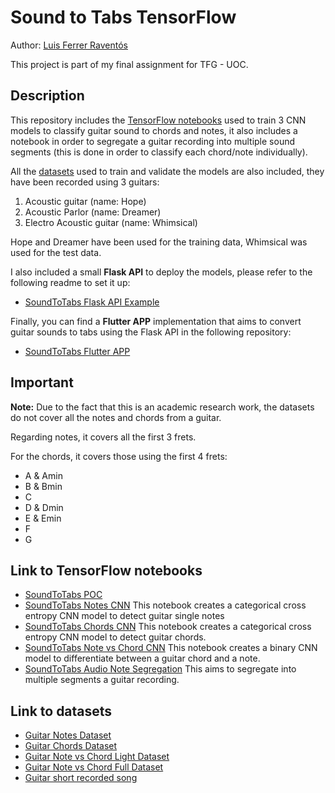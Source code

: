 # Sound to Tabs TensorFlow
Author: [Luis Ferrer Raventós](https://www.linkedin.com/in/luis-ferrer-raventos/)

This project is part of my final assignment for TFG - UOC.

## Description

This repository includes the [TensorFlow notebooks](/notebooks) used to train 3 CNN models to classify guitar sound to chords and notes,
it also includes a notebook in order to segregate a guitar recording into multiple sound segments (this is done in order to classify each chord/note individually).

All the [datasets](/datasets) used to train and validate the models are also included, they have been recorded using 3 guitars:
1. Acoustic guitar (name: Hope)
2. Acoustic Parlor (name: Dreamer)
3. Electro Acoustic guitar (name: Whimsical)

Hope and Dreamer have been used for the training data, Whimsical was used for the test data.

I also included a small **Flask API** to deploy the models, please refer to the following readme to set it up:

- [SoundToTabs Flask API Example](api/README.md)


Finally, you can find a **Flutter APP** implementation that aims to convert guitar sounds to tabs using the Flask API in the following repository:
- [SoundToTabs Flutter APP](https://github.com/lferrerraventos/SoundToTabs)

## Important

**Note:** Due to the fact that this is an academic research work, the datasets do not cover all the notes and chords from a guitar. 

Regarding notes, it covers all the first 3 frets. 

For the chords, it covers those using the first 4 frets: 
- A & Amin
- B & Bmin
- C
- D & Dmin
- E & Emin
- F
- G



## Link to TensorFlow notebooks

* [SoundToTabs POC](notebooks/TFG_75_679_TensorFlow_POC_GuitarSoundToTabs.ipynb)
* [SoundToTabs Notes CNN](notebooks/TFG_75_679_TensorFlow_SoundToTabs_NotesCNN.ipynb) This notebook creates a categorical cross entropy CNN model to detect guitar single notes
* [SoundToTabs Chords CNN](notebooks/TFG_75_679_TensorFlow_SoundToTabs_ChordsCNN.ipynb) This notebook creates a categorical cross entropy CNN model to detect guitar chords.
* [SoundToTabs Note vs Chord CNN](notebooks/TFG_75_679_TensorFlow_SoundToTabs_NoteVsChordCNN.ipynb) This notebook creates a binary CNN model to differentiate between a guitar chord and a note.
* [SoundToTabs Audio Note Segregation](notebooks/TFG_75_679_TensorFlow_SoundToTabs_AudioNotesSegregation.ipynb) This aims to segregate into multiple segments a guitar recording.

## Link to datasets
* [Guitar Notes Dataset](https://github.com/lferrerraventos/SoundToTabsTensorFlow/raw/main/datasets/Notes.zip)
* [Guitar Chords Dataset](https://github.com/lferrerraventos/SoundToTabsTensorFlow/raw/main/datasets/Chords.zip)
* [Guitar Note vs Chord Light Dataset](https://github.com/lferrerraventos/SoundToTabsTensorFlow/raw/main/datasets/ChordVsNoteLight.zip)
* [Guitar Note vs Chord Full Dataset](https://github.com/lferrerraventos/SoundToTabsTensorFlow/raw/main/datasets/ChordsVsNotesFull.zip)
* [Guitar short recorded song](datasets/shortguitarsong.mp3)